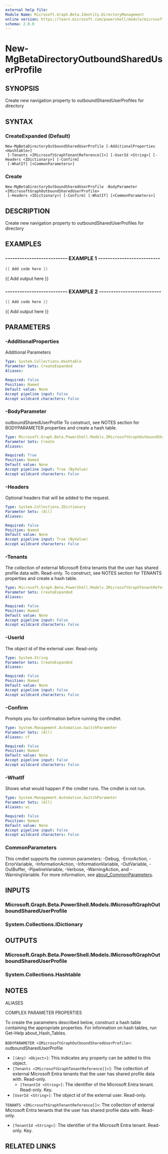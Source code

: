 ```yaml
---
external help file:
Module Name: Microsoft.Graph.Beta.Identity.DirectoryManagement
online version: https://learn.microsoft.com/powershell/module/microsoft.graph.beta.identity.directorymanagement/new-mgbetadirectoryoutboundshareduserprofile
schema: 2.0.0
---
```


# New-MgBetaDirectoryOutboundSharedUserProfile

## SYNOPSIS
Create new navigation property to outboundSharedUserProfiles for directory

## SYNTAX

### CreateExpanded (Default)
```
New-MgBetaDirectoryOutboundSharedUserProfile [-AdditionalProperties <Hashtable>]
 [-Tenants <IMicrosoftGraphTenantReference[]>] [-UserId <String>] [-Headers <IDictionary>] [-Confirm]
 [-WhatIf] [<CommonParameters>]
```

### Create
```
New-MgBetaDirectoryOutboundSharedUserProfile -BodyParameter <IMicrosoftGraphOutboundSharedUserProfile>
 [-Headers <IDictionary>] [-Confirm] [-WhatIf] [<CommonParameters>]
```

## DESCRIPTION
Create new navigation property to outboundSharedUserProfiles for directory

## EXAMPLES

### -------------------------- EXAMPLE 1 --------------------------
```powershell
{{ Add code here }}
```

{{ Add output here }}

### -------------------------- EXAMPLE 2 --------------------------
```powershell
{{ Add code here }}
```

{{ Add output here }}

## PARAMETERS

### -AdditionalProperties
Additional Parameters

```yaml
Type: System.Collections.Hashtable
Parameter Sets: CreateExpanded
Aliases:

Required: False
Position: Named
Default value: None
Accept pipeline input: False
Accept wildcard characters: False
```

### -BodyParameter
outboundSharedUserProfile
To construct, see NOTES section for BODYPARAMETER properties and create a hash table.

```yaml
Type: Microsoft.Graph.Beta.PowerShell.Models.IMicrosoftGraphOutboundSharedUserProfile
Parameter Sets: Create
Aliases:

Required: True
Position: Named
Default value: None
Accept pipeline input: True (ByValue)
Accept wildcard characters: False
```

### -Headers
Optional headers that will be added to the request.

```yaml
Type: System.Collections.IDictionary
Parameter Sets: (All)
Aliases:

Required: False
Position: Named
Default value: None
Accept pipeline input: True (ByValue)
Accept wildcard characters: False
```

### -Tenants
The collection of external Microsoft Entra tenants that the user has shared profile data with.
Read-only.
To construct, see NOTES section for TENANTS properties and create a hash table.

```yaml
Type: Microsoft.Graph.Beta.PowerShell.Models.IMicrosoftGraphTenantReference[]
Parameter Sets: CreateExpanded
Aliases:

Required: False
Position: Named
Default value: None
Accept pipeline input: False
Accept wildcard characters: False
```

### -UserId
The object id of the external user.
Read-only.

```yaml
Type: System.String
Parameter Sets: CreateExpanded
Aliases:

Required: False
Position: Named
Default value: None
Accept pipeline input: False
Accept wildcard characters: False
```

### -Confirm
Prompts you for confirmation before running the cmdlet.

```yaml
Type: System.Management.Automation.SwitchParameter
Parameter Sets: (All)
Aliases: cf

Required: False
Position: Named
Default value: None
Accept pipeline input: False
Accept wildcard characters: False
```

### -WhatIf
Shows what would happen if the cmdlet runs.
The cmdlet is not run.

```yaml
Type: System.Management.Automation.SwitchParameter
Parameter Sets: (All)
Aliases: wi

Required: False
Position: Named
Default value: None
Accept pipeline input: False
Accept wildcard characters: False
```

### CommonParameters
This cmdlet supports the common parameters: -Debug, -ErrorAction, -ErrorVariable, -InformationAction, -InformationVariable, -OutVariable, -OutBuffer, -PipelineVariable, -Verbose, -WarningAction, and -WarningVariable. For more information, see [about_CommonParameters](http://go.microsoft.com/fwlink/?LinkID=113216).

## INPUTS

### Microsoft.Graph.Beta.PowerShell.Models.IMicrosoftGraphOutboundSharedUserProfile

### System.Collections.IDictionary

## OUTPUTS

### Microsoft.Graph.Beta.PowerShell.Models.IMicrosoftGraphOutboundSharedUserProfile

### System.Collections.Hashtable

## NOTES

ALIASES

COMPLEX PARAMETER PROPERTIES

To create the parameters described below, construct a hash table containing the appropriate properties. For information on hash tables, run Get-Help about_Hash_Tables.


`BODYPARAMETER <IMicrosoftGraphOutboundSharedUserProfile>`: outboundSharedUserProfile
  - `[(Any) <Object>]`: This indicates any property can be added to this object.
  - `[Tenants <IMicrosoftGraphTenantReference[]>]`: The collection of external Microsoft Entra tenants that the user has shared profile data with. Read-only.
    - `[TenantId <String>]`: The identifier of the Microsoft Entra tenant. Read-only. Key.
  - `[UserId <String>]`: The object id of the external user. Read-only.

`TENANTS <IMicrosoftGraphTenantReference[]>`: The collection of external Microsoft Entra tenants that the user has shared profile data with. Read-only.
  - `[TenantId <String>]`: The identifier of the Microsoft Entra tenant. Read-only. Key.

## RELATED LINKS

